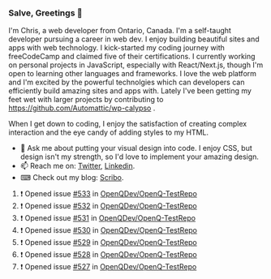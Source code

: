 ### Salve, Greetings 👋

I'm Chris, a web developer from Ontario, Canada. I'm a self-taught developer pursuing a career in web dev. I enjoy building beautiful sites and apps with web technology.
I kick-started my coding journey with freeCodeCamp and claimed five of their certifications.  I currently working on personal projects in JavaScript, especially with React/Next.js, though I'm open to learning other languages and frameworks. I love the web platform and I'm excited by the powerful technolgies which can developers can efficiently build amazing sites and apps with. Lately I've been getting my feet wet with larger projects by contributing to https://github.com/Automattic/wp-calypso .

When I get down to coding, I enjoy the satisfaction of creating complex interaction and the eye candy of adding styles to my HTML. 

- 💬 Ask me about putting your visual design into code. I enjoy CSS, but design isn't my strength, so I'd love to implement your amazing design.
- 📫 Reach me on: [Twitter](https://twitter.com/Christo28120856), [Linkedin](https://www.linkedin.com/in/christopher-stevers-07b9a5204/).
- ⌨ Check out my blog: [Scribo](https://christopherstevers.cf).
<!--
**Christopher-Stevers/Christopher-Stevers** is a ✨ _special_ ✨ repository because its `README.md` (this file) appears on your GitHub profile.

Here are some ideas to get you started:

- 🔭 I’m currently working on ...
- 🌱 I’m currently learning ...
- 👯 I’m looking to collaborate on ...
- 🤔 I’m looking for help with ...
- 😄 Pronouns: ...
- ⚡ Fun fact: ...
-->

<!--START_SECTION:activity-->
1. ❗️ Opened issue [#533](https://github.com/OpenQDev/OpenQ-TestRepo/issues/533) in [OpenQDev/OpenQ-TestRepo](https://github.com/OpenQDev/OpenQ-TestRepo)
2. ❗️ Opened issue [#532](https://github.com/OpenQDev/OpenQ-TestRepo/issues/532) in [OpenQDev/OpenQ-TestRepo](https://github.com/OpenQDev/OpenQ-TestRepo)
3. ❗️ Opened issue [#531](https://github.com/OpenQDev/OpenQ-TestRepo/issues/531) in [OpenQDev/OpenQ-TestRepo](https://github.com/OpenQDev/OpenQ-TestRepo)
4. ❗️ Opened issue [#530](https://github.com/OpenQDev/OpenQ-TestRepo/issues/530) in [OpenQDev/OpenQ-TestRepo](https://github.com/OpenQDev/OpenQ-TestRepo)
5. ❗️ Opened issue [#529](https://github.com/OpenQDev/OpenQ-TestRepo/issues/529) in [OpenQDev/OpenQ-TestRepo](https://github.com/OpenQDev/OpenQ-TestRepo)
6. ❗️ Opened issue [#528](https://github.com/OpenQDev/OpenQ-TestRepo/issues/528) in [OpenQDev/OpenQ-TestRepo](https://github.com/OpenQDev/OpenQ-TestRepo)
7. ❗️ Opened issue [#527](https://github.com/OpenQDev/OpenQ-TestRepo/issues/527) in [OpenQDev/OpenQ-TestRepo](https://github.com/OpenQDev/OpenQ-TestRepo)
<!--END_SECTION:activity-->
